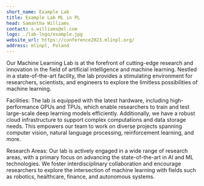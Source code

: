 ```yaml
---
short_name: Example Lab
title: Example Lab ML in PL
head: Samantha Williams
contact: s.williams@el.com
logo: ./lab-logo/example.jpg
website_url: https://conference2023.mlinpl.org/
address: mlinpl, Poland
---
```


Our Machine Learning Lab is at the forefront of cutting-edge research and innovation in the field of artificial
intelligence and machine learning. Nestled in a state-of-the-art facility, the lab provides a stimulating environment
for researchers, scientists, and engineers to explore the limitless possibilities of machine learning.

Facilities:
The lab is equipped with the latest hardware, including high-performance GPUs and TPUs, which enable researchers to
train and test large-scale deep learning models efficiently. Additionally, we have a robust cloud infrastructure to
support complex computations and data storage needs. This empowers our team to work on diverse projects spanning
computer vision, natural language processing, reinforcement learning, and more.

Research Areas:
Our lab is actively engaged in a wide range of research areas, with a primary focus on advancing the state-of-the-art in
AI and ML technologies. We foster interdisciplinary collaboration and encourage researchers to explore the intersection
of machine learning with fields such as robotics, healthcare, finance, and autonomous systems.